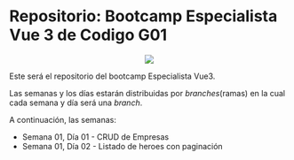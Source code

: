 # Repositorio: Bootcamp Especialista Vue 3 de Codigo G01

<p align="center">
  <img src="https://assets.website-files.com/624b2bd5b7be89e20392d489/624e1be85a96e3ac3e45f7fb_logo-color-go.svg" />
</p>

Este será el repositorio del bootcamp Especialista Vue3.

Las semanas y los días estarán distribuidas por _branches_(ramas) en la cual cada semana y día será una _branch_.

A continuación, las semanas:

- Semana 01, Día 01 - CRUD de Empresas
- Semana 01, Día 02 - Listado de heroes con paginación
